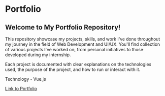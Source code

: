 # Portfolio

## Welcome to My Portfolio Repository!

This repository showcase my projects, skills, and work I've done throughout my journey in the field of Web Development and UI/UX. You'll find collection of various projects I've worked on, from personal initiatives to those developed during my internship.

Each project is documented with clear explanations on the technologies used, the purpose of the project, and how to run or interact with it.

Technology - Vue.js

[Link to Portfolio](https://sandali-herath.netlify.app/)
